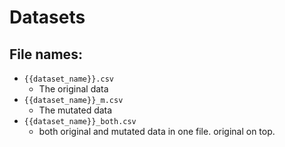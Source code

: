 # Datasets

## File names:
* `{{dataset_name}}.csv`
    * The original data
* `{{dataset_name}}_m.csv`
    * The mutated data
* `{{dataset_name}}_both.csv`
    * both original and mutated data in one file. original on top.
    